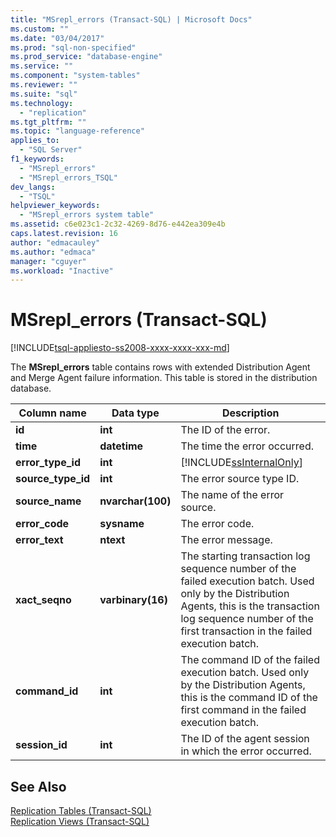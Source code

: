 ```yaml
---
title: "MSrepl_errors (Transact-SQL) | Microsoft Docs"
ms.custom: ""
ms.date: "03/04/2017"
ms.prod: "sql-non-specified"
ms.prod_service: "database-engine"
ms.service: ""
ms.component: "system-tables"
ms.reviewer: ""
ms.suite: "sql"
ms.technology: 
  - "replication"
ms.tgt_pltfrm: ""
ms.topic: "language-reference"
applies_to: 
  - "SQL Server"
f1_keywords: 
  - "MSrepl_errors"
  - "MSrepl_errors_TSQL"
dev_langs: 
  - "TSQL"
helpviewer_keywords: 
  - "MSrepl_errors system table"
ms.assetid: c6e023c1-2c32-4269-8d76-e442ea309e4b
caps.latest.revision: 16
author: "edmacauley"
ms.author: "edmaca"
manager: "cguyer"
ms.workload: "Inactive"
---
```

# MSrepl_errors (Transact-SQL)
[!INCLUDE[tsql-appliesto-ss2008-xxxx-xxxx-xxx-md](../../includes/tsql-appliesto-ss2008-xxxx-xxxx-xxx-md.md)]

  The **MSrepl_errors** table contains rows with extended Distribution Agent and Merge Agent failure information. This table is stored in the distribution database.  
  
|Column name|Data type|Description|  
|-----------------|---------------|-----------------|  
|**id**|**int**|The ID of the error.|  
|**time**|**datetime**|The time the error occurred.|  
|**error_type_id**|**int**|[!INCLUDE[ssInternalOnly](../../includes/ssinternalonly-md.md)]|  
|**source_type_id**|**int**|The error source type ID.|  
|**source_name**|**nvarchar(100)**|The name of the error source.|  
|**error_code**|**sysname**|The error code.|  
|**error_text**|**ntext**|The error message.|  
|**xact_seqno**|**varbinary(16)**|The starting transaction log sequence number of the failed execution batch. Used only by the Distribution Agents, this is the transaction log sequence number of the first transaction in the failed execution batch.|  
|**command_id**|**int**|The command ID of the failed execution batch. Used only by the Distribution Agents, this is the command ID of the first command in the failed execution batch.|  
|**session_id**|**int**|The ID of the agent session in which the error occurred.|  
  
## See Also  
 [Replication Tables &#40;Transact-SQL&#41;](../../relational-databases/system-tables/replication-tables-transact-sql.md)   
 [Replication Views &#40;Transact-SQL&#41;](../../relational-databases/system-views/replication-views-transact-sql.md)  
  
  
